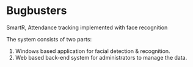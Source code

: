 # Bugbusters
SmartR, Attendance tracking implemented with face recognition

The system consists of two parts:
1) Windows based application for facial detection & recognition.
2) Web based back-end system for administrators to manage the data.

